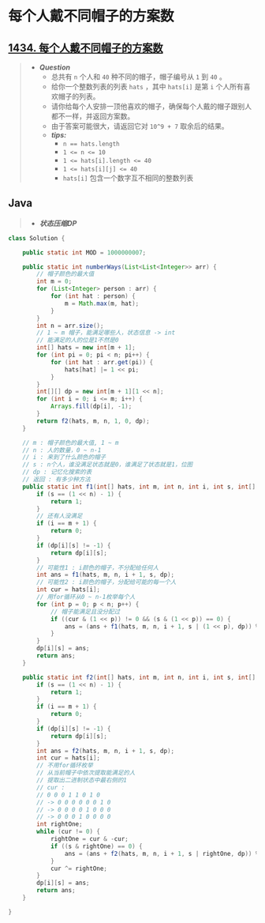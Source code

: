 # 每个人戴不同帽子的方案数

## [1434. 每个人戴不同帽子的方案数](https://leetcode.cn/problems/number-of-ways-to-wear-different-hats-to-each-other/)

> - ***Question***
>   - 总共有 `n` 个人和 `40` 种不同的帽子，帽子编号从 `1` 到 `40` 。
>   - 给你一个整数列表的列表 `hats` ，其中 `hats[i]` 是第 `i` 个人所有喜欢帽子的列表。
>   - 请你给每个人安排一顶他喜欢的帽子，确保每个人戴的帽子跟别人都不一样，并返回方案数。
>   - 由于答案可能很大，请返回它对 `10^9 + 7` 取余后的结果。
>   - ***tips:***
>     - `n == hats.length`
>     - `1 <= n <= 10`
>     - `1 <= hats[i].length <= 40`
>     - `1 <= hats[i][j] <= 40`
>     - `hats[i]` 包含一个数字互不相同的整数列表

## Java

> - ***状态压缩DP***

```java
class Solution {

    public static int MOD = 1000000007;

    public static int numberWays(List<List<Integer>> arr) {
        // 帽子颜色的最大值
        int m = 0;
        for (List<Integer> person : arr) {
            for (int hat : person) {
                m = Math.max(m, hat);
            }
        }
        int n = arr.size();
        // 1 ~ m 帽子，能满足哪些人，状态信息 -> int
        // 能满足的人的位是1不然是0
        int[] hats = new int[m + 1];
        for (int pi = 0; pi < n; pi++) {
            for (int hat : arr.get(pi)) {
                hats[hat] |= 1 << pi;
            }
        }
        int[][] dp = new int[m + 1][1 << n];
        for (int i = 0; i <= m; i++) {
            Arrays.fill(dp[i], -1);
        }
        return f2(hats, m, n, 1, 0, dp);
    }

    // m : 帽子颜色的最大值, 1 ~ m
    // n : 人的数量，0 ~ n-1
    // i : 来到了什么颜色的帽子
    // s : n个人，谁没满足状态就是0，谁满足了状态就是1，位图
    // dp : 记忆化搜索的表
    // 返回 : 有多少种方法
    public static int f1(int[] hats, int m, int n, int i, int s, int[][] dp) {
        if (s == (1 << n) - 1) {
            return 1;
        }
        // 还有人没满足
        if (i == m + 1) {
            return 0;
        }
        if (dp[i][s] != -1) {
            return dp[i][s];
        }
        // 可能性1 : i颜色的帽子，不分配给任何人
        int ans = f1(hats, m, n, i + 1, s, dp);
        // 可能性2 : i颜色的帽子，分配给可能的每一个人
        int cur = hats[i];
        // 用for循环从0 ~ n-1枚举每个人
        for (int p = 0; p < n; p++) {
            // 帽子能满足且没分配过
            if ((cur & (1 << p)) != 0 && (s & (1 << p)) == 0) {
                ans = (ans + f1(hats, m, n, i + 1, s | (1 << p), dp)) % MOD;
            }
        }
        dp[i][s] = ans;
        return ans;
    }

    public static int f2(int[] hats, int m, int n, int i, int s, int[][] dp) {
        if (s == (1 << n) - 1) {
            return 1;
        }
        if (i == m + 1) {
            return 0;
        }
        if (dp[i][s] != -1) {
            return dp[i][s];
        }
        int ans = f2(hats, m, n, i + 1, s, dp);
        int cur = hats[i];
        // 不用for循环枚举
        // 从当前帽子中依次提取能满足的人
        // 提取出二进制状态中最右侧的1
        // cur :
        // 0 0 0 1 1 0 1 0
        // -> 0 0 0 0 0 0 1 0
        // -> 0 0 0 0 1 0 0 0
        // -> 0 0 0 1 0 0 0 0
        int rightOne;
        while (cur != 0) {
            rightOne = cur & -cur;
            if ((s & rightOne) == 0) {
                ans = (ans + f2(hats, m, n, i + 1, s | rightOne, dp)) % MOD;
            }
            cur ^= rightOne;
        }
        dp[i][s] = ans;
        return ans;
    }

}
```

